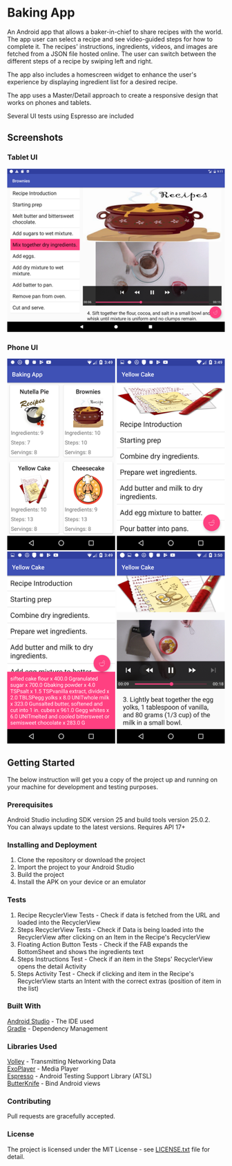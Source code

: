 # Baking App
An Android app that allows a baker-in-chief to share recipes with the world. The app user can select a recipe
and see video-guided steps for how to complete it. The recipes' instructions, ingredients, videos, and images
are fetched from a JSON file hosted online. The user can switch between the different steps of a recipe by 
swiping left and right. 

The app also includes a homescreen widget to enhance the user's experience by displaying ingredient list
for a desired recipe.

The app uses a Master/Detail approach to create a responsive design that works on phones and tablets.

Several UI tests using Espresso are included  

## Screenshots
### Tablet UI ###

<img src="screenshots/baking-app_tablet.png">

### Phone UI ###   
<img src="screenshots/baking-app_1.png" width="250">  <img src="screenshots/baking-app_2.png" width="250">  
<img src="screenshots/baking-app_3.png" width="250">  <img src="screenshots/baking-app_4.png" width="250">  

## Getting Started
The below instruction will get you a copy of the project up and running on your machine for development and testing purposes.

### Prerequisites
Android Studio including SDK version 25 and build tools version 25.0.2.  
You can always update to the latest versions. 
Requires API 17+  

### Installing and Deployment
1. Clone the repository or download the project
2. Import the project to your Android Studio
3. Build the project
4. Install the APK on your device or an emulator

### Tests
1. Recipe RecyclerView Tests - Check if data is fetched from the URL and loaded into the RecyclerView
2. Steps RecyclerView Tests - Check if Data is being loaded into the RecyclerView after clicking on an Item in the Recipe's RecyclerView
3. Floating Action Button Tests - Check if the FAB expands the BottomSheet and shows the ingredients text
4. Steps Instructions Test - Check if an item in the Steps' RecyclerView opens the detail Activity 
5. Steps Activity Test - Check if clicking and item in the Recipe's RecyclerView starts an Intent with the correct extras (position of item in the list)  

### Built With
[Android Studio](https://developer.android.com/studio/index.html) - The IDE used  
[Gradle](https://gradle.org/) - Dependency Management  

### Libraries Used
[Volley](https://github.com/google/volley) - Transmitting Networking Data  
[ExoPlayer](https://github.com/google/ExoPlayer) - Media Player  
[Espresso](https://google.github.io/android-testing-support-library/docs/espresso/index.html) - Android Testing Support Library (ATSL)  
[ButterKnife](https://jakewharton.github.io/butterknife/) - Bind Android views  

### Contributing 
Pull requests are gracefully accepted.  

### License
The project is licensed under the MIT License - see [LICENSE.txt](LICENSE.txt) file for detail.
